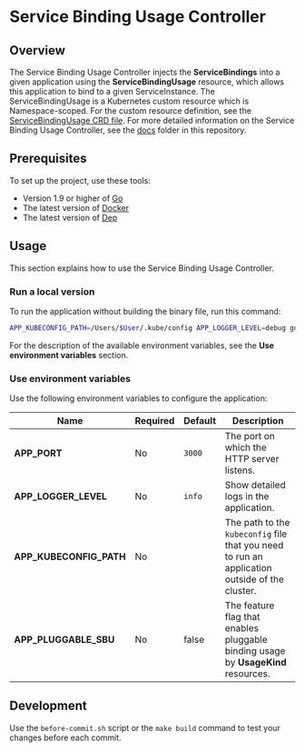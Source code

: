 # Service Binding Usage Controller

## Overview

The Service Binding Usage Controller injects the **ServiceBindings** into a given application using the **ServiceBindingUsage** resource, which allows this application to bind to a given ServiceInstance. The ServiceBindingUsage is a Kubernetes custom resource which is Namespace-scoped. For the custom resource definition, see the [ServiceBindingUsage CRD file](../../resources/cluster-essentials/templates/service-binding-usage.crd.yaml). For more detailed information on the Service Binding Usage Controller, see the [docs](./docs) folder in this repository.

## Prerequisites

To set up the project, use these tools:
* Version 1.9 or higher of [Go](https://golang.org/dl/)
* The latest version of [Docker](https://www.docker.com/)
* The latest version of [Dep](https://github.com/golang/dep)

## Usage

This section explains how to use the Service Binding Usage Controller.

### Run a local version
To run the application without building the binary file, run this command:

```bash
APP_KUBECONFIG_PATH=/Users/$User/.kube/config APP_LOGGER_LEVEL=debug go run cmd/controller/main.go
```

For the description of the available environment variables, see the **Use environment variables** section.

### Use environment variables
Use the following environment variables to configure the application:

| Name | Required | Default | Description |
|-----|---------|--------|------------|
| **APP_PORT** | No | `3000` | The port on which the HTTP server listens. |
| **APP_LOGGER_LEVEL** | No | `info` | Show detailed logs in the application. |
| **APP_KUBECONFIG_PATH** | No |  | The path to the `kubeconfig` file that you need to run an application outside of the cluster. |
| **APP_PLUGGABLE_SBU** | No | false | The feature flag that enables pluggable binding usage by **UsageKind** resources. 

## Development

Use the `before-commit.sh` script or the `make build` command to test your changes before each commit.

